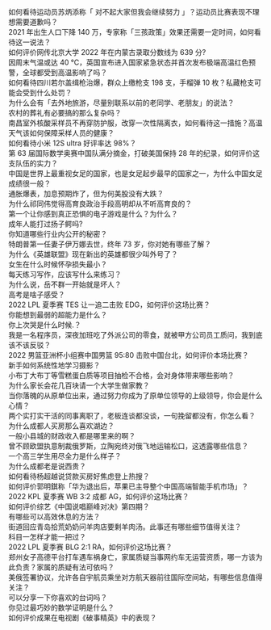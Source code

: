 如何看待运动员苏炳添称「 对不起大家但我会继续努力 」？运动员比赛表现不理想需要道歉吗？  
2021 年出生人口下降 140 万，专家称「三孩政策」效果还需要一定时间，如何看待这一说法？  
如何评价网传北京大学 2022 年在内蒙古录取分数线为 639 分?  
因周末气温或达 40 ℃，英国宣布进入国家紧急状态并首次发布极端高温红色预警，全球都受到高温影响了吗？  
如何看待四川若尔盖缉枪治爆，群众上缴枪支 198 支，手榴弹 10 枚？私藏枪支可能会受到什么处罚？  
为什么会有「去外地旅游，尽量别联系以前的老同学、老朋友」的说法？  
农村的葬礼有必要搞的那么复杂吗？  
南昌室外核酸采样员不再穿防护服，改穿一次性隔离衣，如何看待这一措施？高温天气该如何保障采样人员的健康？  
如何看待小米 12S ultra 好评率达 98%？  
第 63 届国际数学奥赛中国队满分摘金，打破美国保持 28 年的纪录，如何评价这支队伍的实力？  
中国是世界上最重视女足的国家，也是女足起步最早的国家之一，为什么中国女足成绩很一般？  
通胀爆表，加息预期炸了，但为何美股没有大跌？  
为什么祁同伟觉得高育良政治手段高明却从不听高育良的？  
第一个让你感到真正恐惧的电子游戏是什么？为什么？  
成年人能打过扬子鳄吗?  
你知道哪些行业内公开的秘密？  
特朗普第一任妻子伊万娜去世，终年 73 岁，你对她有哪些了解？  
为什么《英雄联盟》现在新出的英雄都很少叫外号了？  
女生在什么时候怀孕损失最小？  
每天练习写作，应该写什么来练习？  
为什么说，岳不群一开始就是坏人？  
高考是啥子感受？  
2022 LPL 夏季赛 TES 让一追二击败 EDG，如何评价这场比赛？  
你能想到最弱的超能力是什么？  
你上次哭是什么时候.？  
我是一名程序员，深夜加班吃了外派公司的零食，就被甲方公司员工质问，我到底该不该反驳？  
2022 男篮亚洲杯小组赛中国男篮 95:80 击败中国台北，如何评价本场比赛？  
新手如何系统性地学习摄影？  
小布丁大布丁等雪糕蛋白质等项目抽检不合格，会对身体带来哪些影响？  
为什么家长会花几百块请一个大学生做家教？  
当你落魄的从原单位出来，通过努力你成为了原单位领导的上级领导，你会是什么心情？  
两个实打实干活的同事离职了，老板连谈都没谈，一句挽留都没有，你怎么看？  
为什么成都人买房那么喜欢湖边？  
一般小县城的财政收入都是哪里来的啊？  
曾不顾欧盟执意制裁俄罗斯，立陶宛终对俄飞地运输松口，这透露哪些信息？  
一个高三学生用尽全力是什么样子？  
为什么成都老是说西贵？  
如何看待杨超越说贷款买房好焦虑登上热搜？  
如何评价郭明錤称「华为退出后，苹果已主导整个中国高端智能手机市场」？  
2022 KPL 夏季赛 WB 3:2 成都 AG，如何评价这场比赛？  
如何评价综艺《中国说唱巅峰对决》第四期？  
有哪些可以高效休息的方法？  
街道回应青岛拾荒奶奶问羊肉店要剩羊肉汤。此事还有哪些细节值得关注？  
科目一怎样才能一把过？  
2022 LPL 夏季赛 BLG 2:1 RA，如何评价这场比赛？  
郑州女子高德平台打车遇车祸身亡，家属质疑当事网约车无运营资质，哪一方该为此负责？家属的质疑有法可依吗？  
美俄签署协议，允许各自宇航员乘坐对方航天器前往国际空间站，有哪些信息值得关注？  
可以分享一下你喜欢的台词吗？  
你见过最巧妙的数学证明是什么？  
如何评价成果在电视剧《破事精英》中的表现？  
